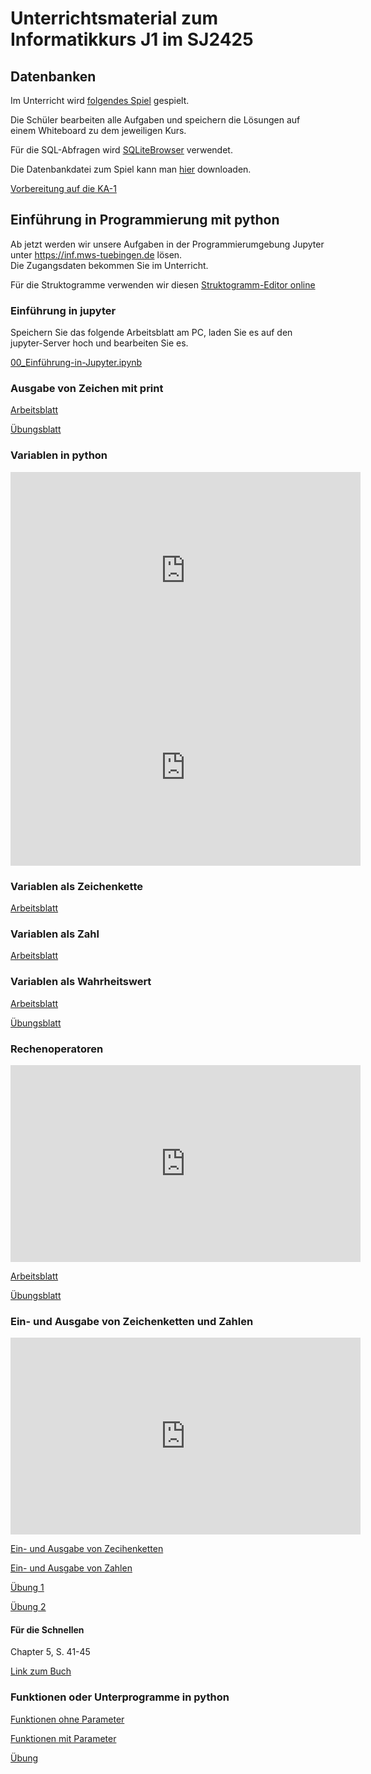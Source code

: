 # Unterrichtsmaterial zum Informatikkurs J1 im SJ2425


## Datenbanken

Im Unterricht wird [folgendes Spiel](https://sql.hauptquartier.eu/)
gespielt.

Die Schüler bearbeiten alle Aufgaben und speichern die Lösungen auf
einem Whiteboard zu dem jeweiligen Kurs.

Für die SQL-Abfragen wird [SQLiteBrowser](https://sqlitebrowser.org/)
verwendet.

Die Datenbankdatei zum Spiel kann man
[hier](https://sql.hauptquartier.eu/_sqlite_manager/maulwurfstadtDB.db.zip)
downloaden.

[Vorbereitung auf die KA-1](Vorbereitung-KA1.html)

## Einführung in Programmierung mit python

Ab jetzt werden wir unsere Aufgaben in der Programmierumgebung Jupyter
unter <https://inf.mws-tuebingen.de> lösen.  
Die Zugangsdaten bekommen Sie im Unterricht.

Für die Struktogramme verwenden wir diesen [Struktogramm-Editor
online](https://ddi.education/struktog/)

### Einführung in jupyter

Speichern Sie das folgende Arbeitsblatt am PC, laden Sie es auf den
jupyter-Server hoch und bearbeiten Sie es.

[00_Einführung-in-Jupyter.ipynb](00_Einführung-in-Jupyter.ipynb)

### Ausgabe von Zeichen mit print

[Arbeitsblatt](01_Ausgabe_von_Zeichen_mit_print.html)

[Übungsblatt](01-Aufgabe-LSG.html)

### Variablen in python

<iframe width="560" height="315" src="https://www.youtube.com/embed/jfOLXKPGXJ0?si=LA7XFWP73iiQsSDU" title="YouTube video player" frameborder="0" allow="accelerometer; autoplay; clipboard-write; encrypted-media; gyroscope; picture-in-picture; web-share" referrerpolicy="strict-origin-when-cross-origin" allowfullscreen>
</iframe>
<iframe width="560" height="315" src="https://www.youtube.com/embed/1WqFJ5wsA4o?si=CTq3iZ_p47JFZYlj" title="YouTube video player" frameborder="0" allow="accelerometer; autoplay; clipboard-write; encrypted-media; gyroscope; picture-in-picture; web-share" referrerpolicy="strict-origin-when-cross-origin" allowfullscreen>
</iframe>

### Variablen als Zeichenkette

[Arbeitsblatt](02_Variablen_Zeichenkette.html)

### Variablen als Zahl

[Arbeitsblatt](03_Variable_als_Zahl.html)

### Variablen als Wahrheitswert

[Arbeitsblatt](04_Variable_als_Wahrheitswert.html)

[Übungsblatt](04-Variablen-Aufgabe-LSG.html)

### Rechenoperatoren

<iframe width="560" height="315" src="https://www.youtube.com/embed/XKFQ2_et5k8?si=rC450opLlxx2siJ8" title="YouTube video player" frameborder="0" allow="accelerometer; autoplay; clipboard-write; encrypted-media; gyroscope; picture-in-picture; web-share" referrerpolicy="strict-origin-when-cross-origin" allowfullscreen>
</iframe>

[Arbeitsblatt](05_Rechenoperatoren.html)

[Übungsblatt](05-Rechenoperatoren-Aufgabe-LSG.html)

### Ein- und Ausgabe von Zeichenketten und Zahlen

<iframe width="560" height="315" src="https://www.youtube.com/embed/I9h1c-121Uk?si=tEj0NOI_5o6dTdx3" title="YouTube video player" frameborder="0" allow="accelerometer; autoplay; clipboard-write; encrypted-media; gyroscope; picture-in-picture; web-share" referrerpolicy="strict-origin-when-cross-origin" allowfullscreen>
</iframe>

[Ein- und Ausgabe von
Zecihenketten](06_Ein-und-Ausgabe-Zeichenketten.html)

[Ein- und Ausgabe von Zahlen](07-Ein-und-Ausgabe-Zahlen.html)

[Übung 1](071-Aufgabe-LSG.html)

[Übung 2](072-Aufgabe-LSG.html)

#### Für die Schnellen

Chapter 5, S. 41-45

[Link zum Buch](https://inventwithpython.com/inventwithpython_3rd.pdf)

### Funktionen oder Unterprogramme in python

[Funktionen ohne Parameter](Funktionen-ohne-Parameter.html)

[Funktionen mit Parameter](Funktionen-mit-Parameter.html)

[Übung](Aufgabe-Funktionen-mit-ohne-Parameter.html)
